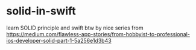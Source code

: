 # solid-in-swift
learn SOLID principle and swift btw by nice series from https://medium.com/flawless-app-stories/from-hobbyist-to-professional-ios-developer-solid-part-1-5a256e1d3b43
